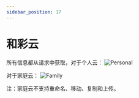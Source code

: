 ```yaml
---
sidebar_position: 17
---
```


# 和彩云

所有信息都从请求中获取，对于个人云：
![Personal](https://store.heytapimage.com/cdo-portal/feedback/202201/12/21e476795373582c21f3d7692bb4675d.png)

对于家庭云：
![Family](https://store.heytapimage.com/cdo-portal/feedback/202201/12/007cb0870711001df71cbd4fd694fb3a.png)

注：家庭云不支持重命名、移动、复制和上传。